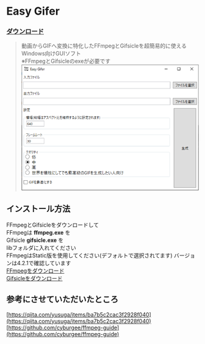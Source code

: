 # Easy Gifer
### [ダウンロード](https://github.com/riku1227/EasyGifer/releases/download/v1.1.0/EasyGifer.zip)
> 動画からGIFへ変換に特化したFFmpegとGifsicleを超簡易的に使えるWindows向けGUIソフト  
> ※FFmpegとGifsicleのexeが必要です  
> ![ss1](https://raw.githubusercontent.com/riku1227/EasyGifer/screenshot/ss.png)  

## インストール方法  
FFmpegとGifsicleをダウンロードして  
FFmpegは **ffmpeg.exe** を  
Gifsicle **gifsicle.exe** を  
libフォルダに入れてください  
FFmpegはStatic版を使用してください(デフォルトで選択されてます) バージョンは4.2.1で確認しています  
[FFmpegをダウンロード](https://ffmpeg.zeranoe.com/builds/)  
[Gifsicleをダウンロード](https://eternallybored.org/misc/gifsicle/)  

## 参考にさせていただいたところ
[https://qiita.com/yusuga/items/ba7b5c2cac3f2928f040](https://qiita.com/yusuga/items/ba7b5c2cac3f2928f040)  
[https://github.com/cyburgee/ffmpeg-guide](https://github.com/cyburgee/ffmpeg-guide)  
